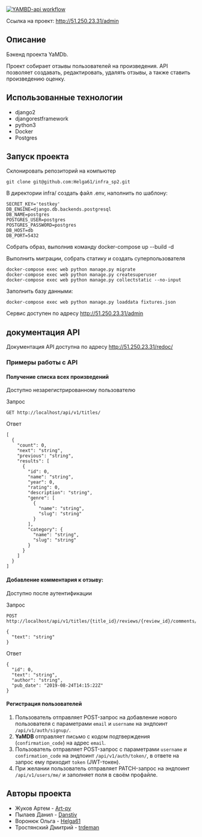 [![YAMBD-api workflow](https://github.com/Helga61/yamdb_final/actions/workflows/yamdb_workflow.yml/badge.svg)](https://github.com/Helga61/yamdb_final/actions/workflows/yamdb_workflow.yml)

Ссылка на проект: http://51.250.23.31/admin
## Описание
Бэкенд проекта YaMDb.

Проект собирает отзывы пользователей на произведения. API позволяет создавать, редактировать, удалять отзывы, а также ставить произведению оценку.

## Использованные технологии
- django2
- djangorestframework
- python3
- Docker
- Postgres

## Запуск проекта
Склонировать репозиторий на компьютер

```
git clone git@github.com:Helga61/infra_sp2.git
```

В директории infra/ создать файл .env, наполнить по шаблону:

```
SECRET_KEY='testkey'
DB_ENGINE=django.db.backends.postgresql
DB_NAME=postgres
POSTGRES_USER=postgres
POSTGRES_PASSWORD=postgres
DB_HOST=db
DB_PORT=5432
```

Собрать образ, выполнив команду docker-compose up --build -d

Выполнить миграции, собрать статику и создать суперпользователя

```
docker-compose exec web python manage.py migrate
docker-compose exec web python manage.py createsuperuser
docker-compose exec web python manage.py collectstatic --no-input
```

Заполнить базу данными:

```
docker-compose exec web python manage.py loaddata fixtures.json
```

Сервис доступен по адресу http://51.250.23.31/admin

## документация API

Документация API доступна по адресу http://51.250.23.31/redoc/

### Примеры работы с API

#### Получение списка всех произведений
Доступно незарегистрированному пользователю

Запрос
```
GET http://localhost/api/v1/titles/
```
Ответ
```
[
  {
    "count": 0,
    "next": "string",
    "previous": "string",
    "results": [
      {
        "id": 0,
        "name": "string",
        "year": 0,
        "rating": 0,
        "description": "string",
        "genre": [
          {
            "name": "string",
            "slug": "string"
          }
        ],
        "category": {
          "name": "string",
          "slug": "string"
        }
      }
    ]
  }
]
```

#### Добавление комментария к отзыву:
Доступно после аутентификации

Запрос
```
POST http://localhost/api/v1/titles/{title_id}/reviews/{review_id}/comments/

{
  "text": "string"
}
```
Ответ
```
{
  "id": 0,
  "text": "string",
  "author": "string",
  "pub_date": "2019-08-24T14:15:22Z"
}
```

#### Регистрация пользователей

1. Пользователь отправляет POST-запрос на добавление нового пользователя с параметрами `email` и `username` на эндпоинт `/api/v1/auth/signup/`.
2. **YaMDB** отправляет письмо с кодом подтверждения (`confirmation_code`) на адрес `email`.
3. Пользователь отправляет POST-запрос с параметрами `username` и `confirmation_code` на эндпоинт `/api/v1/auth/token/`, в ответе на запрос ему приходит `token` (JWT-токен).
4. При желании пользователь отправляет PATCH-запрос на эндпоинт `/api/v1/users/me/` и заполняет поля в своём профайле.

## Авторы проекта

- Жуков Артем - [Art-py](https://github.com/Art-py)
- Пылаев Данил - [Danstiv](https://github.com/danstiv)
- Воронюк Ольга - [Helga61](https://github.com/Helga61)
- Тростянский Дмитрий - [trdeman](https://github.com/trdeman)
